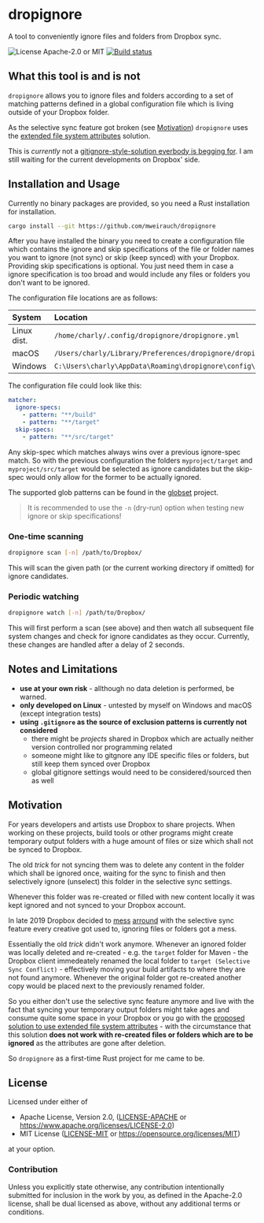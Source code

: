 # dropignore

A tool to conveniently ignore files and folders from Dropbox sync.

![License Apache-2.0 or MIT](https://img.shields.io/badge/license-Apache--2.0%20or%20MIT-blue)
[![Build status](https://img.shields.io/github/workflow/status/mweirauch/dropignore/CI?logo=GitHub)](https://github.com/mweirauch/dropignore/actions?query=workflow%3ACI+branch%3Amaster)

## What this tool is and is not

`dropignore` allows you to ignore files and folders according to a set of matching patterns defined in a global configuration file which is living outside of your Dropbox folder.

As the selective sync feature got broken (see [Motivation](#motivation)) `dropignore` uses the [extended file system attributes](https://help.dropbox.com/de-de/files-folders/restore-delete/ignored-files) solution.

This is _currently_ not a [gitignore-style-solution everbody is begging for](https://www.dropboxforum.com/t5/Dropbox/Ignore-folder-without-selective-sync/idi-p/5926). I am still waiting for the current developments on Dropbox' side.

## Installation and Usage

Currently no binary packages are provided, so you need a Rust installation for installation.

```sh
cargo install --git https://github.com/mweirauch/dropignore
```

After you have installed the binary you need to create a configuration file which contains the ignore and skip specifications of the file or folder names you want to ignore (not sync) or skip (keep synced) with your Dropbox. Providing skip specifications is optional. You just need them in case a ignore specification is too broad and would include any files or folders you don't want to be ignored.

The configuration file locations are as follows:

| System      | Location                                                           |
| :---------- | :----------------------------------------------------------------- |
| Linux dist. | `/home/charly/.config/dropignore/dropignore.yml`                   |
| macOS       | `/Users/charly/Library/Preferences/dropignore/dropignore.yml`      |
| Windows     | `C:\Users\charly\AppData\Roaming\dropignore\config\dropignore.yml` |

The configuration file could look like this:

```yaml
matcher:
  ignore-specs:
    - pattern: "**/build"
    - pattern: "**/target"
  skip-specs:
    - pattern: "**/src/target"
```

Any skip-spec which matches always wins over a previous ignore-spec match. So with the previous configuration the folders `myproject/target` and `myproject/src/target` would be selected as ignore candidates but the skip-spec would only allow for the former to be actually ignored.

The supported glob patterns can be found in the [globset](https://docs.rs/globset) project.

> It is recommended to use the `-n` (dry-run) option when testing new ignore or skip specifications!

### One-time scanning

```sh
dropignore scan [-n] /path/to/Dropbox/
```

This will scan the given path (or the current working directory if omitted) for ignore candidates.

### Periodic watching

```sh
dropignore watch [-n] /path/to/Dropbox/
```

This will first perform a scan (see above) and then watch all subsequent file system changes and check for ignore candidates as they occur. Currently, these changes are handled after a delay of 2 seconds.

## Notes and Limitations

- **use at your own risk** - allthough no data deletion is performed, be warned.
- **only developed on Linux** - untested by myself on Windows and macOS (except integration tests)
- **using `.gitignore` as the source of exclusion patterns is currently not considered**
  - there might be _projects_ shared in Dropbox which are actually neither version controlled nor programming related
  - someone might like to gitgnore any IDE specific files or folders, but still keep them synced over Dropbox
  - global gitignore settings would need to be considered/sourced then as well

## Motivation

For years developers and artists use Dropbox to share projects. When working on these projects, build tools or other programs might create temporary output folders with a huge amount of files or size which shall not be synced to Dropbox.

The old _trick_ for not syncing them was to delete any content in the folder which shall be ignored once, waiting for the sync to finish and then selectively ignore (unselect) this folder in the selective sync settings.

Whenever this folder was re-created or filled with new content locally it was kept ignored and not synced to your Dropbox account.

In late 2019 Dropbox decided to [mess](https://www.dropboxforum.com/t5/Files-folders/How-to-manually-stop-sync-of-a-folder-but-still-retain-local/td-p/360922) [arround](https://www.dropboxforum.com/t5/Installs-integrations/Feedback-on-the-new-desktop-app-quot-ignore-files-quot-feature/td-p/380960) with the selective sync feature every creative got used to, ignoring files or folders got a mess.

Essentially the old _trick_ didn't work anymore. Whenever an ignored folder was locally deleted and re-created - e.g. the `target` folder for Maven - the Dropbox client immedeately renamed the local folder to `target (Selective Sync Conflict)` - effectively moving your build artifacts to where they are not found anymore. Whenever the original folder got re-created another copy would be placed next to the previously renamed folder.

So you either don't use the selective sync feature anymore and live with the fact that syncing your temporary output folders might take ages and consume quite some space in your Dropbox or you go with the [proposed solution to use extended file system attributes](https://help.dropbox.com/de-de/files-folders/restore-delete/ignored-files) - with the circumstance that this solution **does not work with re-created files or folders which are to be ignored** as the attributes are gone after deletion.

So `dropignore` as a first-time Rust project for me came to be.

## License

Licensed under either of

- Apache License, Version 2.0, ([LICENSE-APACHE](LICENSE-APACHE) or <https://www.apache.org/licenses/LICENSE-2.0>)
- MIT License ([LICENSE-MIT](LICENSE-MIT) or <https://opensource.org/licenses/MIT>)

at your option.

### Contribution

Unless you explicitly state otherwise, any contribution intentionally
submitted for inclusion in the work by you, as defined in the Apache-2.0
license, shall be dual licensed as above, without any additional terms or
conditions.
